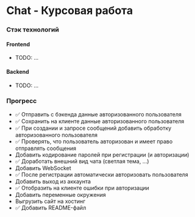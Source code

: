 # Chat - Курсовая работа

### Стэк технологий

#### Frontend

* TODO: ...

#### Backend

* TODO: ...

### Прогресс

* ✅ Отправить с бэкенда данные авторизованного пользователя
* ✅ Сохранить на клиенте данные авторизованного пользователя
* ✅ При создании и запросе сообщений добавить обработку авторизованного пользователя
* ✅ Проверять, что пользователь авторизован и имеет право отправлять сообщения
* Добавить кодирование паролей при регистрации (и авторизации)
* ✅ Доработать внешний вид чата (светлая тема, …)
* Добавить WebSocket
* ✅ После регистрации автоматически авторизовать пользователя
* Добавить выход из аккаунта
* ✅ Отобразить на клиенте ошибки при авторизации
* Добавить переменные окружения
* Выгрузить сайт на хостинг 
* ✅ Добавить README-файл
